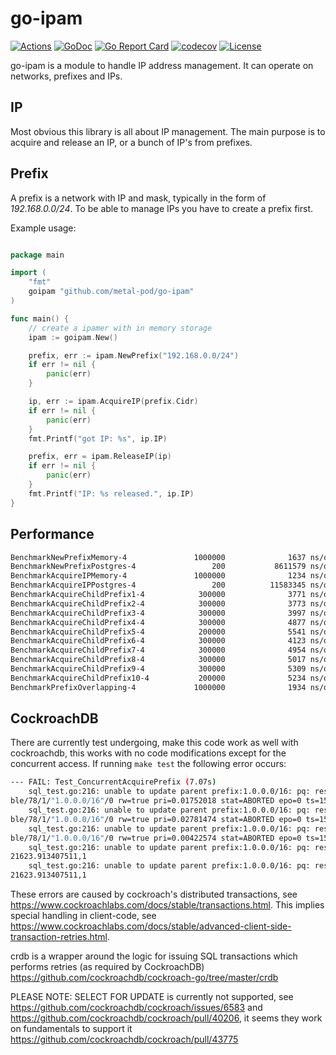 # go-ipam

[![Actions](https://github.com/metal-pod/go-ipam/workflows/build/badge.svg)](https://github.com/metal-pod/go-ipam/actions)
[![GoDoc](https://godoc.org/github.com/metal-pod/go-ipam?status.svg)](https://godoc.org/github.com/metal-pod/go-ipam)
[![Go Report Card](https://goreportcard.com/badge/github.com/metal-pod/go-ipam)](https://goreportcard.com/report/github.com/metal-pod/go-ipam)
[![codecov](https://codecov.io/gh/metal-pod/go-ipam/branch/master/graph/badge.svg)](https://codecov.io/gh/metal-pod/go-ipam)
[![License](https://img.shields.io/badge/license-MIT-blue.svg)](https://github.com/metal-pod/go-ipam/blob/master/LICENSE)

go-ipam is a module to handle IP address management. It can operate on networks, prefixes and IPs.

## IP

Most obvious this library is all about IP management. The main purpose is to acquire and release an IP, or a bunch of
IP's from prefixes.

## Prefix

A prefix is a network with IP and mask, typically in the form of *192.168.0.0/24*. To be able to manage IPs you have to create a prefix first.

Example usage:

```go

package main

import (
    "fmt"
    goipam "github.com/metal-pod/go-ipam"
)

func main() {
    // create a ipamer with in memory storage
    ipam := goipam.New()

    prefix, err := ipam.NewPrefix("192.168.0.0/24")
    if err != nil {
        panic(err)
    }

    ip, err := ipam.AcquireIP(prefix.Cidr)
    if err != nil {
        panic(err)
    }
    fmt.Printf("got IP: %s", ip.IP)

    prefix, err = ipam.ReleaseIP(ip)
    if err != nil {
        panic(err)
    }
    fmt.Printf("IP: %s released.", ip.IP)
}
```

## Performance

```bash
BenchmarkNewPrefixMemory-4               1000000              1637 ns/op             728 B/op         27 allocs/op
BenchmarkNewPrefixPostgres-4                 200           8611579 ns/op            6170 B/op        155 allocs/op
BenchmarkAcquireIPMemory-4               1000000              1234 ns/op             232 B/op         15 allocs/op
BenchmarkAcquireIPPostgres-4                 200          11583345 ns/op            7252 B/op        184 allocs/op
BenchmarkAcquireChildPrefix1-4            300000              3771 ns/op            1528 B/op         58 allocs/op
BenchmarkAcquireChildPrefix2-4            300000              3773 ns/op            1528 B/op         58 allocs/op
BenchmarkAcquireChildPrefix3-4            300000              3997 ns/op            1541 B/op         58 allocs/op
BenchmarkAcquireChildPrefix4-4            300000              4877 ns/op            1581 B/op         60 allocs/op
BenchmarkAcquireChildPrefix5-4            200000              5541 ns/op            1854 B/op         70 allocs/op
BenchmarkAcquireChildPrefix6-4            300000              4123 ns/op            1528 B/op         58 allocs/op
BenchmarkAcquireChildPrefix7-4            300000              4954 ns/op            1528 B/op         58 allocs/op
BenchmarkAcquireChildPrefix8-4            300000              5017 ns/op            1528 B/op         58 allocs/op
BenchmarkAcquireChildPrefix9-4            300000              5309 ns/op            1528 B/op         58 allocs/op
BenchmarkAcquireChildPrefix10-4           200000              5234 ns/op            1532 B/op         58 allocs/op
BenchmarkPrefixOverlapping-4             1000000              1934 ns/op             432 B/op         24 allocs/op
```

## CockroachDB

There are currently test undergoing, make this code work as well with cockroachdb, this works with no code modifications except for the concurrent access.
If running `make test` the following error occurs:

```bash
--- FAIL: Test_ConcurrentAcquirePrefix (7.07s)
    sql_test.go:216: unable to update parent prefix:1.0.0.0/16: pq: restart transaction: TransactionRetryWithProtoRefreshError: TransactionAbortedError(ABORT_REASON_PUSHER_ABORTED): "sql txn" id=3cdd3c6c key=/Ta
ble/78/1/"1.0.0.0/16"/0 rw=true pri=0.01752018 stat=ABORTED epo=0 ts=1578921623.657150405,1 orig=1578921623.654689427,0 min=1578921623.654689427,0 max=1578921624.154689427,0 wto=false seq=1
    sql_test.go:216: unable to update parent prefix:1.0.0.0/16: pq: restart transaction: TransactionRetryWithProtoRefreshError: TransactionAbortedError(ABORT_REASON_PUSHER_ABORTED): "sql txn" id=2f9fd074 key=/Ta
ble/78/1/"1.0.0.0/16"/0 rw=true pri=0.02781474 stat=ABORTED epo=0 ts=1578921623.657150405,1 orig=1578921623.653808793,0 min=1578921623.653808793,0 max=1578921624.153808793,0 wto=false seq=1
    sql_test.go:216: unable to update parent prefix:1.0.0.0/16: pq: restart transaction: TransactionRetryWithProtoRefreshError: TransactionAbortedError(ABORT_REASON_PUSHER_ABORTED): "sql txn" id=fc520ec2 key=/Ta
ble/78/1/"1.0.0.0/16"/0 rw=true pri=0.00422574 stat=ABORTED epo=0 ts=1578921623.669968618,1 orig=1578921623.650526792,0 min=1578921623.650526792,0 max=1578921624.150526792,0 wto=false seq=1
    sql_test.go:216: unable to update parent prefix:1.0.0.0/16: pq: restart transaction: TransactionRetryWithProtoRefreshError: WriteTooOldError: write at timestamp 1578921623.664788862,0 too old; wrote at 15789
21623.913407511,1
    sql_test.go:216: unable to update parent prefix:1.0.0.0/16: pq: restart transaction: TransactionRetryWithProtoRefreshError: WriteTooOldError: write at timestamp 1578921623.669392554,0 too old; wrote at 15789
21623.913407511,1
```

These errors are caused by cockroach's distributed transactions, see https://www.cockroachlabs.com/docs/stable/transactions.html.
This implies special handling in client-code, see https://www.cockroachlabs.com/docs/stable/advanced-client-side-transaction-retries.html.

crdb is a wrapper around the logic for issuing SQL transactions which performs retries (as required by CockroachDB)
https://github.com/cockroachdb/cockroach-go/tree/master/crdb

PLEASE NOTE: SELECT FOR UPDATE is currently not supported, see https://github.com/cockroachdb/cockroach/issues/6583 and https://github.com/cockroachdb/cockroach/pull/40206, it seems they work on fundamentals to support it https://github.com/cockroachdb/cockroach/pull/43775
